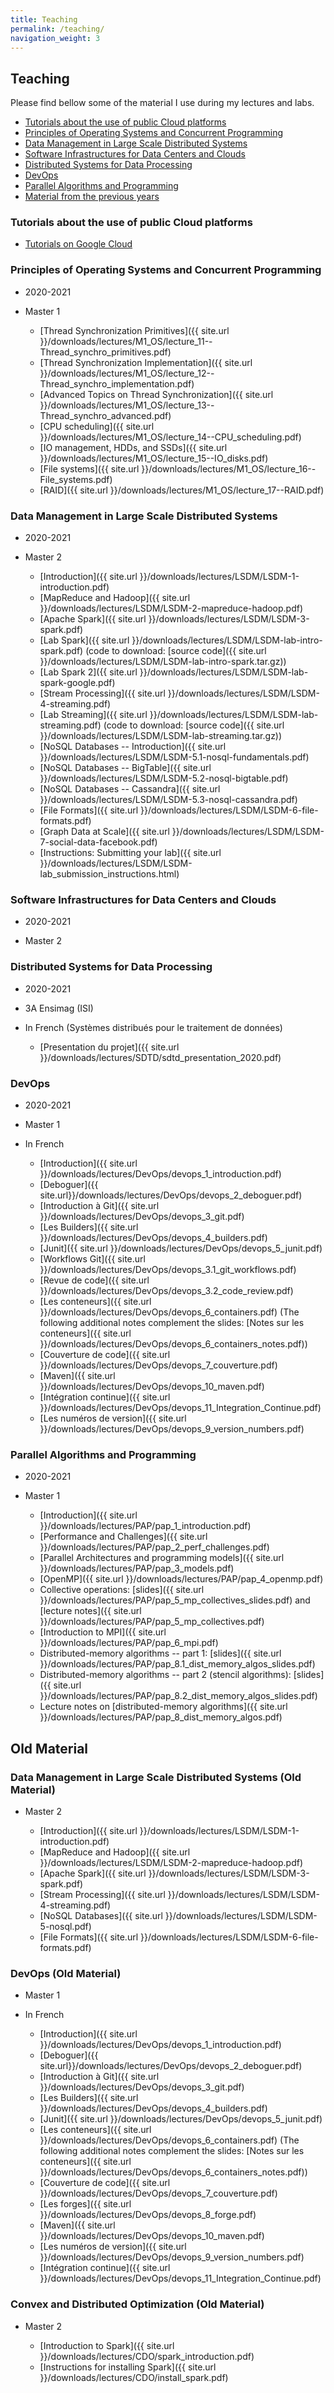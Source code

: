 ```yaml
---
title: Teaching
permalink: /teaching/
navigation_weight: 3
---
```


## Teaching

Please find bellow some of the material I use during my lectures and labs.

- [Tutorials about the use of public Cloud platforms](#tutorials-about-the-use-of-public-cloud-platforms)
- [Principles of Operating Systems and Concurrent
  Programming](#principles-of-operating-systems-and-concurrent-programming)
- [Data Management in Large Scale Distributed Systems](#data-management-in-large-scale-distributed-systems)
- [Software Infrastructures for Data Centers and Clouds](#software-infrastructures-for-data-centers-and-clouds)
- [Distributed Systems for Data
  Processing](#distributed-systems-for-data-processing)
- [DevOps](#devops)
- [Parallel Algorithms and
  Programming](#parallel-algorithms-and-programming)
- [Material from the previous years](#old-material)


### Tutorials about the use of public Cloud platforms

- [Tutorials on Google Cloud](https://roparst.gricad-pages.univ-grenoble-alpes.fr/cloud-tutorials/)


### Principles of Operating Systems and Concurrent Programming

- 2020-2021
- Master 1

  - [Thread Synchronization Primitives]({{ site.url }}/downloads/lectures/M1_OS/lecture_11--Thread_synchro_primitives.pdf)
  - [Thread Synchronization Implementation]({{ site.url }}/downloads/lectures/M1_OS/lecture_12--Thread_synchro_implementation.pdf)
  - [Advanced Topics on Thread Synchronization]({{ site.url }}/downloads/lectures/M1_OS/lecture_13--Thread_synchro_advanced.pdf)
  - [CPU scheduling]({{ site.url }}/downloads/lectures/M1_OS/lecture_14--CPU_scheduling.pdf)
  - [IO management, HDDs, and SSDs]({{ site.url }}/downloads/lectures/M1_OS/lecture_15--IO_disks.pdf)
  - [File systems]({{ site.url }}/downloads/lectures/M1_OS/lecture_16--File_systems.pdf)
  - [RAID]({{ site.url }}/downloads/lectures/M1_OS/lecture_17--RAID.pdf)


### Data Management in Large Scale Distributed Systems

- 2020-2021
- Master 2

  - [Introduction]({{ site.url }}/downloads/lectures/LSDM/LSDM-1-introduction.pdf)
  - [MapReduce and Hadoop]({{ site.url }}/downloads/lectures/LSDM/LSDM-2-mapreduce-hadoop.pdf)
  - [Apache Spark]({{ site.url }}/downloads/lectures/LSDM/LSDM-3-spark.pdf)
  <!-- - [Installing Spark]({{ site.url }}/downloads/lectures/LSDM/LSDM-install-spark.pdf) -->
  - [Lab Spark]({{ site.url
    }}/downloads/lectures/LSDM/LSDM-lab-intro-spark.pdf) (code to
    download: [source code]({{ site.url
    }}/downloads/lectures/LSDM/LSDM-lab-intro-spark.tar.gz))
  - [Lab Spark 2]({{ site.url
    }}/downloads/lectures/LSDM/LSDM-lab-spark-google.pdf)
  - [Stream Processing]({{ site.url
    }}/downloads/lectures/LSDM/LSDM-4-streaming.pdf)
  - [Lab Streaming]({{ site.url
    }}/downloads/lectures/LSDM/LSDM-lab-streaming.pdf) (code to
    download: [source code]({{ site.url
    }}/downloads/lectures/LSDM/LSDM-lab-streaming.tar.gz))
  - [NoSQL Databases -- Introduction]({{ site.url
    }}/downloads/lectures/LSDM/LSDM-5.1-nosql-fundamentals.pdf)
  - [NoSQL Databases -- BigTable]({{ site.url
    }}/downloads/lectures/LSDM/LSDM-5.2-nosql-bigtable.pdf)
  - [NoSQL Databases -- Cassandra]({{ site.url
    }}/downloads/lectures/LSDM/LSDM-5.3-nosql-cassandra.pdf)
  - [File Formats]({{ site.url
    }}/downloads/lectures/LSDM/LSDM-6-file-formats.pdf)
  - [Graph Data at Scale]({{ site.url
    }}/downloads/lectures/LSDM/LSDM-7-social-data-facebook.pdf)



  <!-- - [NoSQL Databases]({{ site.url -->
  <!--   }}/downloads/lectures/LSDM/LSDM-5-nosql.pdf) -->
  <!-- - [Lab Neo4j]({{ site.url -->
  <!--   }}/downloads/lectures/LSDM/LSDM-lab-intro-neo4j.pdf) -->

  - [Instructions: Submitting your lab]({{ site.url
    }}/downloads/lectures/LSDM/LSDM-lab_submission_instructions.html)


### Software Infrastructures for Data Centers and Clouds

- 2020-2021
- Master 2

  <!-- - [About Failures in the Cloud]({{ site.url }}/downloads/lectures/SI4DCC/failures_in_cloud.pdf) -->


### Distributed Systems for Data Processing

- 2020-2021
- 3A Ensimag (ISI)
- In French (Systèmes distribués pour le traitement de données)

  - [Presentation du projet]({{ site.url }}/downloads/lectures/SDTD/sdtd_presentation_2020.pdf)

### DevOps

- 2020-2021
- Master 1
- In French

    - [Introduction]({{ site.url }}/downloads/lectures/DevOps/devops_1_introduction.pdf)
    - [Deboguer]({{ site.url}}/downloads/lectures/DevOps/devops_2_deboguer.pdf)
    - [Introduction à Git]({{ site.url }}/downloads/lectures/DevOps/devops_3_git.pdf)
    - [Les Builders]({{ site.url }}/downloads/lectures/DevOps/devops_4_builders.pdf)
    - [Junit]({{ site.url }}/downloads/lectures/DevOps/devops_5_junit.pdf)
    - [Workflows Git]({{ site.url }}/downloads/lectures/DevOps/devops_3.1_git_workflows.pdf)
    - [Revue de code]({{ site.url }}/downloads/lectures/DevOps/devops_3.2_code_review.pdf)
    - [Les conteneurs]({{ site.url }}/downloads/lectures/DevOps/devops_6_containers.pdf) (The following additional notes complement the slides: [Notes sur les conteneurs]({{ site.url }}/downloads/lectures/DevOps/devops_6_containers_notes.pdf))
    - [Couverture de code]({{ site.url }}/downloads/lectures/DevOps/devops_7_couverture.pdf)
    <!-- - [Les forges]({{ site.url }}/downloads/lectures/DevOps/devops_8_forge.pdf) -->
    - [Maven]({{ site.url }}/downloads/lectures/DevOps/devops_10_maven.pdf)
    - [Intégration continue]({{ site.url }}/downloads/lectures/DevOps/devops_11_Integration_Continue.pdf)
    - [Les numéros de version]({{ site.url }}/downloads/lectures/DevOps/devops_9_version_numbers.pdf)

### Parallel Algorithms and Programming

- 2020-2021
- Master 1

    - [Introduction]({{ site.url
      }}/downloads/lectures/PAP/pap_1_introduction.pdf)
    - [Performance and Challenges]({{ site.url
      }}/downloads/lectures/PAP/pap_2_perf_challenges.pdf)
    - [Parallel Architectures and programming models]({{ site.url
      }}/downloads/lectures/PAP/pap_3_models.pdf)
    <!-- - [Shared-memory algorithms]({{ site.url -->
    <!--   }}/downloads/lectures/PAP/pap_3_shared_memory_algos.pdf) -->
    - [OpenMP]({{ site.url
      }}/downloads/lectures/PAP/pap_4_openmp.pdf)
    - Collective operations: [slides]({{ site.url
      }}/downloads/lectures/PAP/pap_5_mp_collectives_slides.pdf) and [lecture notes]({{ site.url
      }}/downloads/lectures/PAP/pap_5_mp_collectives.pdf) 
    - [Introduction to MPI]({{ site.url }}/downloads/lectures/PAP/pap_6_mpi.pdf)
    <!-- <\!-- - [Interconnection networks]({{ site.url }}/downloads/lectures/PAP/pap_7_networks.pdf) -\-> -->
    - Distributed-memory algorithms -- part 1: [slides]({{ site.url }}/downloads/lectures/PAP/pap_8.1_dist_memory_algos_slides.pdf)
    - Distributed-memory algorithms -- part 2 (stencil algorithms): [slides]({{ site.url }}/downloads/lectures/PAP/pap_8.2_dist_memory_algos_slides.pdf)
    - Lecture notes on [distributed-memory algorithms]({{ site.url }}/downloads/lectures/PAP/pap_8_dist_memory_algos.pdf)


<!-- - [Fault tolerance for Parallel Applications]({{ site.url }}/downloads/lectures/PAP/pap_10_ft.pdf) -->

## Old Material


### Data Management in Large Scale Distributed Systems (Old Material)

- Master 2

  - [Introduction]({{ site.url }}/downloads/lectures/LSDM/LSDM-1-introduction.pdf)
  - [MapReduce and Hadoop]({{ site.url }}/downloads/lectures/LSDM/LSDM-2-mapreduce-hadoop.pdf)
  - [Apache Spark]({{ site.url }}/downloads/lectures/LSDM/LSDM-3-spark.pdf)
  - [Stream Processing]({{ site.url
    }}/downloads/lectures/LSDM/LSDM-4-streaming.pdf)
  - [NoSQL Databases]({{ site.url
    }}/downloads/lectures/LSDM/LSDM-5-nosql.pdf)
  - [File Formats]({{ site.url
    }}/downloads/lectures/LSDM/LSDM-6-file-formats.pdf)



### DevOps (Old Material)

- Master 1
- In French

    - [Introduction]({{ site.url }}/downloads/lectures/DevOps/devops_1_introduction.pdf)
    - [Deboguer]({{ site.url}}/downloads/lectures/DevOps/devops_2_deboguer.pdf)
    - [Introduction à Git]({{ site.url }}/downloads/lectures/DevOps/devops_3_git.pdf)
    - [Les Builders]({{ site.url }}/downloads/lectures/DevOps/devops_4_builders.pdf)
    - [Junit]({{ site.url }}/downloads/lectures/DevOps/devops_5_junit.pdf)
    - [Les conteneurs]({{ site.url }}/downloads/lectures/DevOps/devops_6_containers.pdf) (The following additional notes complement the slides: [Notes sur les conteneurs]({{ site.url }}/downloads/lectures/DevOps/devops_6_containers_notes.pdf))
    - [Couverture de code]({{ site.url }}/downloads/lectures/DevOps/devops_7_couverture.pdf)
    - [Les forges]({{ site.url }}/downloads/lectures/DevOps/devops_8_forge.pdf)
    - [Maven]({{ site.url }}/downloads/lectures/DevOps/devops_10_maven.pdf)
    - [Les numéros de version]({{ site.url }}/downloads/lectures/DevOps/devops_9_version_numbers.pdf)
    - [Intégration continue]({{ site.url }}/downloads/lectures/DevOps/devops_11_Integration_Continue.pdf)

    

### Convex and Distributed Optimization (Old Material)

- Master 2

  - [Introduction to Spark]({{ site.url
    }}/downloads/lectures/CDO/spark_introduction.pdf)
  - [Instructions for installing Spark]({{ site.url }}/downloads/lectures/CDO/install_spark.pdf)


